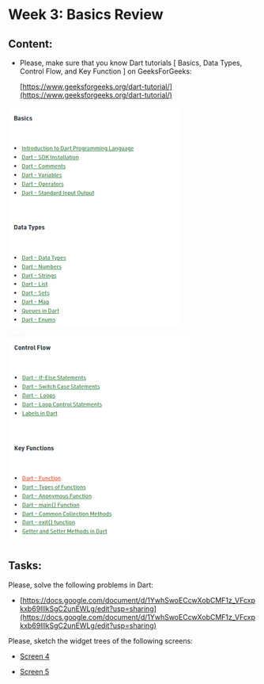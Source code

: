 # Week 3: Basics Review

## Content:

- Please, make sure that you know Dart tutorials [ Basics, Data Types, Control Flow, and Key Function ] on GeeksForGeeks:
    
    [https://www.geeksforgeeks.org/dart-tutorial/](https://www.geeksforgeeks.org/dart-tutorial/)
    

![Week 3 - 1](../../images/week03-content-1.png)

![Week 3 - 2](../../images/week03-content-2.png)


## Tasks:

Please, solve the following problems in Dart:

- [https://docs.google.com/document/d/1YwhSwoECcwXobCMF1z_VFcxpkxb69IllkSgC2unEWLg/edit?usp=sharing](https://docs.google.com/document/d/1YwhSwoECcwXobCMF1z_VFcxpkxb69IllkSgC2unEWLg/edit?usp=sharing)

Please, sketch the widget trees of the following screens:

- [Screen 4 ](https://www.notion.so/Screen-4-d1a3fd5ae7394ed094e9fd70a292167e)

- [Screen 5](https://www.notion.so/Screen-5-5eb4ad13415344ba9734e45497ccf9f1)